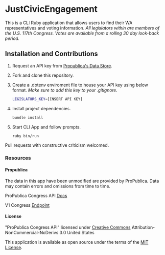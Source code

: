 # JustCivicEngagement

This is a CLI Ruby application that allows users to find their WA representatives and voting information. _All legislators within are members of the U.S. 117th Congress. Votes are available from a rolling 30 day look-back period._

## Installation and Contributions

1. Request an API key from [Propublica's Data Store](https://www.propublica.org/datastore/api/propublica-congress-api).
2. Fork and clone this repository.
3. Create a .dotenv enviroment file to house your API key using below format. _Make sure to add this key to your .gitignore._

   ```bash
   LEGISLATORS_KEY=[INSERT API KEY]
   ```

4. Install project dependencies.

   ```bash
   bundle install
   ```

5. Start CLI App and follow prompts.

   ```bash
   ruby bin/run
   ```

Pull requests with constructive criticism welcomed.

### Resources

#### Propublica

The data in this app have been unmodified are provided by ProPublica.
Data may contain errors and omissions from time to time.

ProPublica Congress API [Docs](https://projects.propublica.org/api-docs/congress-api/)

V1 Congress [Endpoint](https://api.propublica.org/congress/v1)

#### License

"ProPublica Congress API" licensed under [Creative Commons](https://creativecommons.org/licenses/by-nc-nd/3.0/legalcode) Attribution-NonCommercial-NoDerivs 3.0 United States

This application is available as open source under the terms of the [MIT License](https://opensource.org/licenses/MIT).
